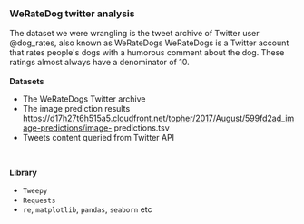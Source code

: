 ### WeRateDog twitter analysis
The dataset we were wrangling is the tweet archive of Twitter user @dog_rates, also known as WeRateDogs
WeRateDogs is a Twitter account that rates people's dogs with a humorous comment about the dog. These ratings
almost always have a denominator of 10. <br/>
<br/>
**Datasets** <br/>
- The WeRateDogs Twitter archive
- The image prediction results https://d17h27t6h515a5.cloudfront.net/topher/2017/August/599fd2ad_image-predictions/image-
predictions.tsv
- Tweets content queried from Twitter API
<br/>

**Library**
- `Tweepy`
- `Requests`
- `re`, `matplotlib`, `pandas`, `seaborn` etc

